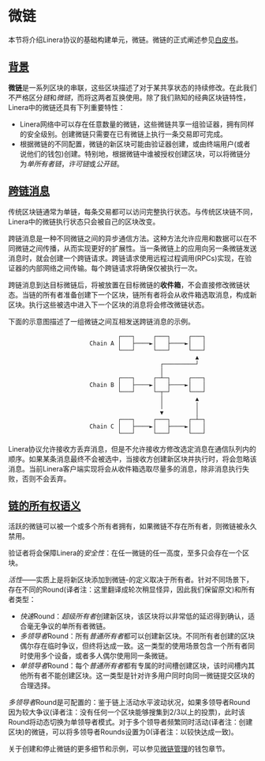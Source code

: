 # 微链

本节将介绍Linera协议的基础构建单元，微链。微链的正式阐述参见[白皮书](https://static1.squarespace.com/static/62d6e9b8bf6051136f934527/t/64ddbbe4cb495e1b1b37f678/1692253157602/Linera_whitepaper_v2.pdf)。

## [背景](zh_CN/developers/core_concepts/microchains.md#背景)

**微链**是一系列区块的串联，这些区块描述了对于某共享状态的持续修改。在此我们不严格区分*链*和*微链*，而将这两者互换使用。除了我们熟知的经典区块链特性，Linera中的微链还具有下列重要特性：

- Linera网络中可以存在任意数量的微链，这些微链共享一组验证器，拥有同样的安全级别。创建微链只需要在已有微链上执行一条交易即可完成。
- 根据微链的不同配置，微链的新区块可能由验证器创建，或由终端用户(或者说他们的钱包)创建。特别地，根据微链中谁被授权创建区块，可以将微链分为*单所有者链*，*许可链*或*公开链*。

## [跨链消息](zh_CN/developers/core_concepts/microchains.md#跨链消息)

传统区块链通常为单链，每条交易都可以访问完整执行状态。与传统区块链不同，Linera中的微链执行状态只会被自己的区块改变。

跨链消息是一种不同微链之间的异步通信方法。这种方法允许应用和数据可以在不同微链之间传播，从而实现更好的扩展性。当一条微链上的应用向另一条微链发送消息时，就会创建一个跨链请求。跨链请求使用远程过程调用(RPCs)实现，在验证器的内部网络之间传输。每个跨链请求将确保仅被执行一次。

跨链消息到达目标微链后，将被放置在目标微链的**收件箱**，不会直接修改微链状态。当链的所有者准备创建下一个区块，链所有者将会从收件箱选取消息，构成新区块。执行这些被选中进入下一个区块的消息将会修改微链状态。

下面的示意图描述了一组微链之间互相发送跨链消息的示例。

```ignore
                               ┌───┐     ┌───┐     ┌───┐
                       Chain A │   ├────►│   ├────►│   │
                               └───┘     └───┘     └───┘
                                                     ▲
                                           ┌─────────┘
                                           │
                               ┌───┐     ┌─┴─┐     ┌───┐
                       Chain B │   ├────►│   ├────►│   │
                               └───┘     └─┬─┘     └───┘
                                           │         ▲
                                           │         │
                                           ▼         │
                               ┌───┐     ┌───┐     ┌─┴─┐
                       Chain C │   ├────►│   ├────►│   │
                               └───┘     └───┘     └───┘
```

Linera协议允许接收方丢弃消息，但是不允许接收方修改选定消息在通信队列内的顺序。如果某条消息最终不会被选中，当接收方创建新区块并执行时，将会忽略该消息。当前Linera客户端实现将会从收件箱选取尽量多的消息，除非消息执行失败，否则不会丢弃。

## [链的所有权语义](zh_CN/developers/core_concepts/microchains.md#链的所有权语义)

活跃的微链可以被一个或多个所有者拥有，如果微链不存在所有者，则微链被永久禁用。

验证者将会保障Linera的*安全性*：在任一微链的任一高度，至多只会存在一个区块。

*活性*——实质上是将新区块添加到微链-的定义取决于所有者。针对不同场景下，存在不同的Round(译者注：这里翻译成轮次稍显怪异，因此我们保留原文)和所有者类型：

- *快速*Round：*超级所有者*创建新区块，该区块将以非常低的延迟得到确认，适合毫无争议的单所有者微链。
- *多领导者*Round：所有*普通所有者*都可以创建新区块。不同所有者创建的区块偶尔存在临时争议，但终将达成一致。这一类型的使用场景包含一个所有者同时使用多个设备，或者多人偶尔使用同一条微链。
- *单领导者*Round：每个*普通所有者*都有专属的时间槽创建区块，该时间槽内其他所有者不能创建区块。这一类型是针对许多用户同时向同一微链提交区块的合理选择。

*多领导者*Round是可配置的：鉴于链上活动水平波动状况，如果多领导者Round因为较大争议(译者注：没有任何一个区块能够搜集到2/3以上的投票)，此时该Round将动态切换为单领导者模式。对于多个领导者频繁同时活动(译者注：创建区块)的微链，可以将多领导者Rounds设置为0(译者注：以较快达成一致)。

关于创建和停止微链的更多细节和示例，可以参见[微链管理](zh_CN/developers/core_concepts/wallets.md#默认微链)的钱包章节。
